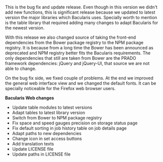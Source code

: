 
This is the bug fix and update release. Even though in this version we didn't add new functions,
this is significant release because we updated to latest version the major libraries which
Bacularis uses. Specially worth to mention is the table library that required adding many changes
to adapt Bacularis for the newest version.

With this release we also changed source of taking the front-end dependencies from the Bower package
registry to the NPM package registry. It is because from a long time the Bower has been announced as
deprecated and NPM registry better fits the Bacularis requirements. The only dependencies that still
are taken from Bower are the PRADO framework dependencies: jQuery and jQuery-UI, that source we
are not able to change.

On the bug fix side, we fixed couple of problems. At the end we improved the general web interface
view and we changed the default fonts. It can be specially noticeable for the Firefox web browser users.

**Bacularis Web changes**

 * Update table modules to latest versions
 * Adapt tables to latest library version
 * Switch from Bower to NPM package registry
 * Fix space and speed gauges precision on storage status page
 * Fix default sorting in job history table on job details page
 * Adapt paths to new dependencies
 * Change icon in set access buttons
 * Add translation texts
 * Update LICENSE file
 * Update paths in LICENSE file

